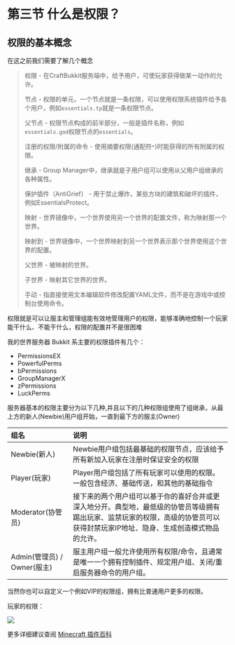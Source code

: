 # 第三节 什么是权限？

## 权限的基本概念

在这之前我们需要了解几个概念

>权限 - 在CraftBukkit服务端中，给予用户，可使玩家获得做某一动作的允许。
>
>节点 - 权限的单元，一个节点就是一条权限，可以使用权限系统插件给予各个用户，例如`essentials.tp`就是一条权限节点。
>
>父节点 - 权限节点构成的前半部分，一般是插件名称，例如`essentials.god`权限节点的`essentials`。
>
>注册的权限/附属的命令 - 使用摘要权限(通配符`*`)时能获得的所有附属的权限。
>
>继承 - Group Manager中，继承就是子用户组可以使用从父用户组继承的各种属性。
>
>保护插件（AntiGrief） - 用于禁止爆炸，某些方块的建筑和破坏的插件，例如EssentialsProtect。
>
>映射 - 世界镜像中，一个世界使用另一个世界的配置文件，称为映射那一个世界。
>
>映射到 - 世界镜像中，一个世界映射到另一个世界表示那个世界使用这个世界的配置。
>
>父世界 - 被映射的世界。
>
>子世界 - 映射其它世界的世界。
>
>手动 - 指直接使用文本编辑软件修改配置YAML文件，而不是在游戏中或控制台使用命令。

权限就是可以让服主和管理组能有效地管理用户的权限，能够准确地控制一个玩家能干什么、不能干什么，权限的配置并不是很困难

我的世界服务器 Bukkit 系主要的权限插件有几个：

- PermissionsEX
- PowerfulPerms
- bPermissions
- GroupManagerX
- zPermissions
- LuckPerms

服务器基本的权限主要分为以下几种,并且以下的几种权限组使用了组继承，从最上方的新人(Newbie)用户组开始，一直到最下方的服主(Owner)

|组名|说明|
| :------------ | :------------ |
|Newbie(新人)|Newbie用户组包括最基础的权限节点，应该给予所有新加入玩家在注册时保证安全的权限|
|Player(玩家)|Player用户组包括了所有玩家可以使用的权限。一般包含经济、基础传送，和其他的基础指令|
|Moderator(协管员)|接下来的两个用户组可以基于你的喜好合并或更深入地分开。典型地，最低级的协管员等级拥有踢出玩家、监禁玩家的权限，高级的协管员可以获得封禁玩家IP地址、隐身、生成创造模式物品的允许。|
|Admin(管理员) / Owner(服主)|服主用户组一般允许使用所有权限/命令，且通常是唯一一个拥有控制插件、规定用户组、关闭/重启服务器命令的用户组。|

当然你也可以自定义一个例如VIP的权限组，拥有比普通用户更多的权限。

玩家的权限：

![](images/permission/1.png)

更多详细建议查阅 [Minecraft 插件百科](https://mineplugin.org/)
